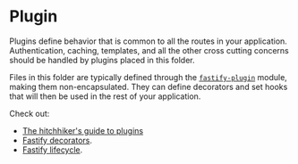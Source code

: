 # Plugin

Plugins define behavior that is common to all the routes in your
application. Authentication, caching, templates, and all the other cross
cutting concerns should be handled by plugins placed in this folder.

Files in this folder are typically defined through the
[`fastify-plugin`](https://github.com/fastify/fastify-plugin) module,
making them non-encapsulated. They can define decorators and set hooks
that will then be used in the rest of your application.

Check out:

- [The hitchhiker's guide to plugins](https://github.com/fastify/fastify/blob/master/docs/Plugins-Guide.md)
- [Fastify decorators](https://www.fastify.io/docs/latest/Decorators/).
- [Fastify lifecycle](https://www.fastify.io/docs/latest/Lifecycle/).
